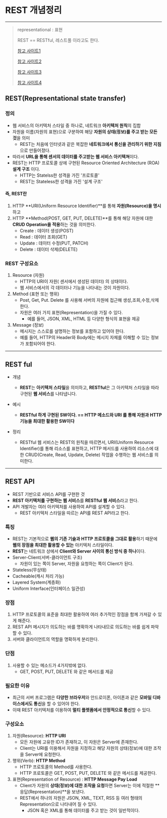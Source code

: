 # REST 개념정리

---

> representational : 표현 
>
> REST == RESTful, 레스트풀 이라고도 한다.
>
> [참고 사이트1](https://gmlwjd9405.github.io/2018/09/21/rest-and-restful.html)
>
> [참고 사이트2](https://aws.amazon.com/ko/what-is/restful-api/)
>
> [참고 사이트3](https://www.redhat.com/ko/topics/api/what-is-a-rest-api)
>
> [참고 사이트4](https://khj93.tistory.com/entry/%EB%84%A4%ED%8A%B8%EC%9B%8C%ED%81%AC-REST-API%EB%9E%80-REST-RESTful%EC%9D%B4%EB%9E%80)

## REST(Representational state transfer)

### 정의

- 웹 서비스의 아키텍처 스타일 중 하나로, 네트워크 **아키텍처 원칙**의 집합
- 자원을 이름(자원의 표현)으로 구분하여 해당 **자원의 상태(정보)를 주고 받는 모든 것**을 의미
  - REST는 처음에 인터넷과 같은 복잡한 **네트워크에서 통신을 관리하기 위한 지침**으로 만들어졌다.
- 따라서 **URL을 통해 센서의 데이터를 주고받는 웹 서비스 아키텍쳐**이다. 
- REST는 HTTP 프로토콜 상에 구현된 Resource Oriented Architecture (ROA) **설계 구조** 이다.
  - HTTP는 Statelss한 성격을 가진 '프로토콜'
  - REST는 Stateless한 성격을 가진 '설계 구조'

#### 즉, REST란

1. HTTP **URI(Uniform Resource Identifier)**를 통해 **자원(Resource)을 명시**하고
2. HTTP **Method(POST, GET, PUT, DELETE)**를 통해 해당 자원에 대한 **CRUD Operation을 적용**하는 것을 의미한다.
   - Create : 데이터 생성(POST)
   - Read : 데이터 조회(GET)
   - Update : 데이터 수정(PUT, PATCH)
   - Delete : 데이터 삭제(DELETE)

### REST 구성요소

1. Resource (자원)
   - HTTP의 URI이 자원( 센서에서 생성된 데이터) 의 상태이다.
   - 웹 서비스에서의 각 데이터나 기능을 나타내는 것이 자원이다. 
2. Method (표현 또는 행위)
   - Post, Get, Put. Delete 를 사용해 서버의 자원에 접근해 생성,조회,수정,삭제 한다. 
   - 자원은 여러 가지 표현(Representation)을 가질 수 있다.
     - 예를 들어, JSON, XML, HTML 등 다양한 형식의 표현을 제공
3. Message (정보)
   - 메시지는 스스로를 설명하는 정보를 포함하고 있어야 한다. 
   - 예를 들어, HTTP의 Header와 Body에는 메시지 자체를 이해할 수 있는 정보가 포함되어야 한다. 

---

## REST ful

- 개념
  - **REST**는 **아키텍처 스타일**을 의미하고, **RESTful**은 그 아키텍처 스타일을 따라 구현된 **웹 서비스**를 나타냅니다. 

- 예시
  - **RESTful 하게 구현된 SW이다. == HTTP 메소드와 URI 를 통해 자원과 HTTP 기능을 최대한 활용한 SW이다** 

- 정리
  - RESTful 웹 서비스는 REST의 원칙을 따르면서, URI(Uniform Resource Identifier)를 통해 리소스를 표현하고, HTTP 메서드를 사용하여 리소스에 대한 CRUD(Create, Read, Update, Delete) 작업을 수행하는 웹 서비스를 의미한다. 


---

## REST API

- REST 기반으로 서비스 API를 구현한 것 
- **REST 아키텍처를 구현하는 웹 서비스**를 **RESTful 웹 서비스**라고 한다.
- API 개발자는 여러 아키텍처를 사용하여 API를 설계할 수 있다.
  - REST 아키텍처 스타일을 따르는 API를 REST API라고 한다.

### 특징

- REST는 기본적으로 **웹의 기존 기술과 HTTP 프로토콜을 그대로 활용**하기 때문에 **웹의 장점을 최대한 활용할 수 있는** 아키텍처 스타일이다.
- **REST**는 네트워크 상에서 **Client와 Server 사이의 통신 방식 중 하나**이다.
- Server-Client(서버-클라이언트 구조)
  - 자원이 있는 쪽이 Server, 자원을 요청하는 쪽이 Client가 된다.
- Stateless(무상태)
- Cacheable(캐시 처리 가능)
- Layered System(계층화)
- Uniform Interface(인터페이스 일관성)

### 장점

1. HTTP 프로토콜의 표준을 최대한 활용하여 여러 추가적인 장점을 함께 가져갈 수 있게 해준다.
2. REST API 메시지가 의도하는 바를 명확하게 나타내므로 의도하는 바를 쉽게 파악할 수 있다.
3. 서버와 클라이언트의 역할을 명확하게 분리한다. 

### 단점

1. 사용할 수 있는 메소드가 4가지밖에 없다. 
   -  GET, POST, PUT, DELETE 와 같은 메서드를 제공

### 필요한 이유 

- 최근의 서버 프로그램은 **다양한 브라우저**와 안드로이폰, 아이폰과 같은 **모바일 디바이스에서도 통신**을 할 수 있어야 한다.
- 이때 REST 아키텍처를 이용하여 **멀티 플렛폼에서 안정적으로 통신**할 수 있다. 

### 구성요소

1. 자원(Resource): **HTTP URI**
   - 모든 자원에 고유한 ID가 존재하고, 이 자원은 Server에 존재한다.
   - Client는 URI를 이용해서 자원을 지정하고 해당 자원의 상태(정보)에 대한 조작을 Server에 요청한다.
2. 행위(Verb): **HTTP Method**
   - HTTP 프로토콜의 Method를 사용한다.
   - HTTP 프로토콜은 GET, POST, PUT, DELETE 와 같은 메서드를 제공한다.
3. 표현(Representation of Resource) : **HTTP Message Pay Load**
   - Client가 자원의 **상태(정보)에 대한 조작을 요청**하면 Server는 이에 적절한 **응답(Representation)**을 보낸다.
   - REST에서 하나의 자원은 JSON, XML, TEXT, RSS 등 여러 형태의 Representation으로 나타내어 질 수 있다.
     - JSON 혹은 XML를 통해 데이터를 주고 받는 것이 일반적이다.